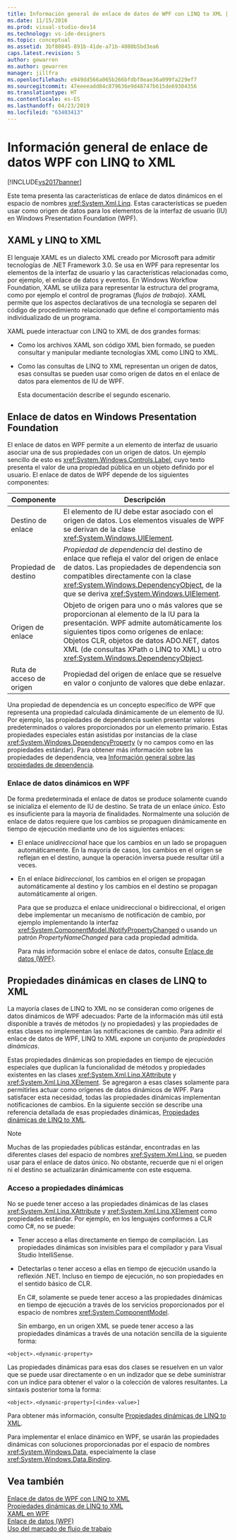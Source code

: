 ```yaml
---
title: Información general de enlace de datos de WPF con LINQ to XML | Microsoft Docs
ms.date: 11/15/2016
ms.prod: visual-studio-dev14
ms.technology: vs-ide-designers
ms.topic: conceptual
ms.assetid: 3bf80845-891b-41de-a71b-4080b5bd3ea6
caps.latest.revision: 5
author: gewarren
ms.author: gewarren
manager: jillfra
ms.openlocfilehash: e949dd566a065b266bfdbf8eae36a099fa229ef7
ms.sourcegitcommit: 47eeeeadd84c879636e9d48747b615de69384356
ms.translationtype: HT
ms.contentlocale: es-ES
ms.lasthandoff: 04/23/2019
ms.locfileid: "63403413"
---
```

# <a name="wpf-data-binding-with-linq-to-xml-overview"></a>Información general de enlace de datos WPF con LINQ to XML
[!INCLUDE[vs2017banner](../includes/vs2017banner.md)]

Este tema presenta las características de enlace de datos dinámicos en el espacio de nombres <xref:System.Xml.Linq>. Estas características se pueden usar como origen de datos para los elementos de la interfaz de usuario (IU) en Windows Presentation Foundation (WPF).  
  
## <a name="xaml-and-linq-to-xml"></a>XAML y LINQ to XML  
 El lenguaje XAML es un dialecto XML creado por Microsoft para admitir tecnologías de .NET Framework 3.0. Se usa en WPF para representar los elementos de la interfaz de usuario y las características relacionadas como, por ejemplo, el enlace de datos y eventos. En Windows Workflow Foundation, XAML se utiliza para representar la estructura del programa, como por ejemplo el control de programas (*flujos de trabajo*). XAML permite que los aspectos declarativos de una tecnología se separen del código de procedimiento relacionado que define el comportamiento más individualizado de un programa.  
  
 XAML puede interactuar con LINQ to XML de dos grandes formas:  
  
- Como los archivos XAML son código XML bien formado, se pueden consultar y manipular mediante tecnologías XML como LINQ to XML.  
  
- Como las consultas de LINQ to XML representan un origen de datos, esas consultas se pueden usar como origen de datos en el enlace de datos para elementos de IU de WPF.  
  
  Esta documentación describe el segundo escenario.  
  
## <a name="data-binding-in-the-windows-presentation-foundation"></a>Enlace de datos en Windows Presentation Foundation  
 El enlace de datos en WPF permite a un elemento de interfaz de usuario asociar una de sus propiedades con un origen de datos. Un ejemplo sencillo de esto es <xref:System.Windows.Controls.Label>, cuyo texto presenta el valor de una propiedad pública en un objeto definido por el usuario. El enlace de datos de WPF depende de los siguientes componentes:  
  
|Componente|Descripción|  
|---------------|-----------------|  
|Destino de enlace|El elemento de IU debe estar asociado con el origen de datos. Los elementos visuales de WPF se derivan de la clase <xref:System.Windows.UIElement>.|  
|Propiedad de destino|*Propiedad de dependencia* del destino de enlace que refleja el valor del origen de enlace de datos. Las propiedades de dependencia son compatibles directamente con la clase <xref:System.Windows.DependencyObject>, de la que se deriva <xref:System.Windows.UIElement>.|  
|Origen de enlace|Objeto de origen para uno o más valores que se proporcionan al elemento de la IU para la presentación. WPF admite automáticamente los siguientes tipos como orígenes de enlace: Objetos CLR, objetos de datos ADO.NET, datos XML (de consultas XPath o LINQ to XML) u otro <xref:System.Windows.DependencyObject>.|  
|Ruta de acceso de origen|Propiedad del origen de enlace que se resuelve en valor o conjunto de valores que debe enlazar.|  
  
 Una propiedad de dependencia es un concepto específico de WPF que representa una propiedad calculada dinámicamente de un elemento de IU. Por ejemplo, las propiedades de dependencia suelen presentar valores predeterminados o valores proporcionados por un elemento primario. Estas propiedades especiales están asistidas por instancias de la clase <xref:System.Windows.DependencyProperty> (y no campos como en las propiedades estándar). Para obtener más información sobre las propiedades de dependencia, vea [Información general sobre las propiedades de dependencia](http://msdn.microsoft.com/library/d119d00c-3afb-48d6-87a0-c4da4f83dee5).  
  
### <a name="dynamic-data-binding-in-wpf"></a>Enlace de datos dinámicos en WPF  
 De forma predeterminada el enlace de datos se produce solamente cuando se inicializa el elemento de IU de destino. Se trata de un enlace *único*. Esto es insuficiente para la mayoría de finalidades. Normalmente una solución de enlace de datos requiere que los cambios se propaguen dinámicamente en tiempo de ejecución mediante uno de los siguientes enlaces:  
  
- El enlace *unidireccional* hace que los cambios en un lado se propaguen automáticamente. En la mayoría de casos, los cambios en el origen se reflejan en el destino, aunque la operación inversa puede resultar útil a veces.  
  
- En el enlace *bidireccional*, los cambios en el origen se propagan automáticamente al destino y los cambios en el destino se propagan automáticamente al origen.  
  
  Para que se produzca el enlace unidireccional o bidireccional, el origen debe implementar un mecanismo de notificación de cambio, por ejemplo implementando la interfaz <xref:System.ComponentModel.INotifyPropertyChanged> o usando un patrón *PropertyNameChanged* para cada propiedad admitida.  
  
  Para más información sobre el enlace de datos, consulte [Enlace de datos (WPF)](http://msdn.microsoft.com/library/90f79b97-17e7-40d1-abf0-3ba600ad1d7e).  
  
## <a name="dynamic-properties-in-linq-to-xml-classes"></a>Propiedades dinámicas en clases de LINQ to XML  
 La mayoría clases de LINQ to XML no se consideran como orígenes de datos dinámicos de WPF adecuados: Parte de la información más útil está disponible a través de métodos (y no propiedades) y las propiedades de estas clases no implementan las notificaciones de cambio. Para admitir el enlace de datos de WPF, LINQ to XML expone un conjunto de *propiedades dinámicas*.  
  
 Estas propiedades dinámicas son propiedades en tiempo de ejecución especiales que duplican la funcionalidad de métodos y propiedades existentes en las clases <xref:System.Xml.Linq.XAttribute> y <xref:System.Xml.Linq.XElement>. Se agregaron a esas clases solamente para permitirles actuar como orígenes de datos dinámicos de WPF. Para satisfacer esta necesidad, todas las propiedades dinámicas implementan notificaciones de cambios. En la siguiente sección se describe una referencia detallada de esas propiedades dinámicas, [Propiedades dinámicas de LINQ to XML](../designers/linq-to-xml-dynamic-properties.md).  
  
> [!NOTE]
> Muchas de las propiedades públicas estándar, encontradas en las diferentes clases del espacio de nombres <xref:System.Xml.Linq>, se pueden usar para el enlace de datos único. No obstante, recuerde que ni el origen ni el destino se actualizarán dinámicamente con este esquema.  
  
### <a name="accessing-dynamic-properties"></a>Acceso a propiedades dinámicas  
 No se puede tener acceso a las propiedades dinámicas de las clases <xref:System.Xml.Linq.XAttribute> y <xref:System.Xml.Linq.XElement> como propiedades estándar. Por ejemplo, en los lenguajes conformes a CLR como C#, no se puede:  
  
- Tener acceso a ellas directamente en tiempo de compilación. Las propiedades dinámicas son invisibles para el compilador y para Visual Studio IntelliSense.  
  
- Detectarlas o tener acceso a ellas en tiempo de ejecución usando la reflexión .NET. Incluso en tiempo de ejecución, no son propiedades en el sentido básico de CLR.  
  
  En C#, solamente se puede tener acceso a las propiedades dinámicas en tiempo de ejecución a través de los servicios proporcionados por el espacio de nombres <xref:System.ComponentModel>.  
  
  Sin embargo, en un origen XML se puede tener acceso a las propiedades dinámicas a través de una notación sencilla de la siguiente forma:  
  
```  
<object>.<dynamic-property>  
```  
  
 Las propiedades dinámicas para esas dos clases se resuelven en un valor que se puede usar directamente o en un indizador que se debe suministrar con un índice para obtener el valor o la colección de valores resultantes. La sintaxis posterior toma la forma:  
  
```  
<object>.<dynamic-property>[<index-value>]  
```  
  
 Para obtener más información, consulte [Propiedades dinámicas de LINQ to XML](../designers/linq-to-xml-dynamic-properties.md).  
  
 Para implementar el enlace dinámico en WPF, se usarán las propiedades dinámicas con soluciones proporcionadas por el espacio de nombres <xref:System.Windows.Data>, especialmente la clase <xref:System.Windows.Data.Binding>.  
  
## <a name="see-also"></a>Vea también  
 [Enlace de datos de WPF con LINQ to XML](../designers/wpf-data-binding-with-linq-to-xml.md)   
 [Propiedades dinámicas de LINQ to XML](../designers/linq-to-xml-dynamic-properties.md)   
 [XAML en WPF](http://msdn.microsoft.com/library/5d858575-a83b-42df-ad3f-047ed2d6e3c8)   
 [Enlace de datos (WPF)](http://msdn.microsoft.com/library/90f79b97-17e7-40d1-abf0-3ba600ad1d7e)   
 [Uso del marcado de flujo de trabajo](http://go.microsoft.com/fwlink/?LinkId=98685)
